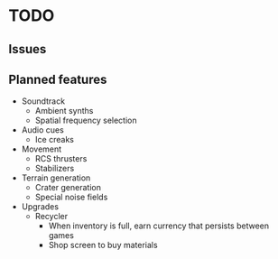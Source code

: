 # TODO
## Issues
## Planned features
- Soundtrack
  - Ambient synths
  - Spatial frequency selection
- Audio cues
  - Ice creaks
- Movement
  - RCS thrusters
  - Stabilizers
- Terrain generation
  - Crater generation
  - Special noise fields
- Upgrades
  - Recycler
    - When inventory is full, earn currency that persists between games
    - Shop screen to buy materials
